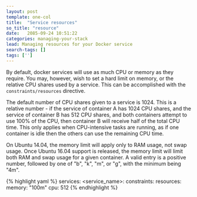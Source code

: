 ```yaml
---
layout: post
template: one-col
title:  "Service resources"
so_title: "resource"
date:   2085-09-24 10:51:22
categories: managing-your-stack
lead: Managing resources for your Docker service
search-tags: []
tags: ['']
---
```


By default, docker services will use as much CPU or memory as they require. You may, however, wish to set a hard limit on memory, or the relative CPU shares used by a service. This can be accomplished with the `constraints/resources` directive.

The default number of CPU shares given to a service is 1024. This is a relative number - if the service of container A has 1024 CPU shares, and the service of container B has 512 CPU shares, and both containers attempt to use 100% of the CPU, then container B will receive half of the total CPU time. This only applies when CPU-intensive tasks are running, as if one container is idle then the others can use the remaining CPU time.

On Ubuntu 14.04, the memory limit will apply only to RAM usage, not swap usage. Once Ubuntu 16.04 support is released, the memory limit will limit both RAM and swap usage for a given container. A valid entry is a positive number, followed by one of "b", "k", "m", or "g", with the minimum being "4m".

{% highlight yaml %}
services:
    &#60;service_name&#62;:
        constraints:
            resources:
                memory: "100m"
                cpu: 512
{% endhighlight %}

